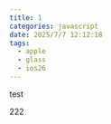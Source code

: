 ```yaml
---
title: 1
categories: javascript
date: 2025/7/7 12:12:18
tags:
  - apple
  - glass
  - ios26
---
```


test


<!--more-->
<link rel="stylesheet" href="/css/main.css">
<div class="bg-red-500">222</div>
<script>alert(1)</script>
